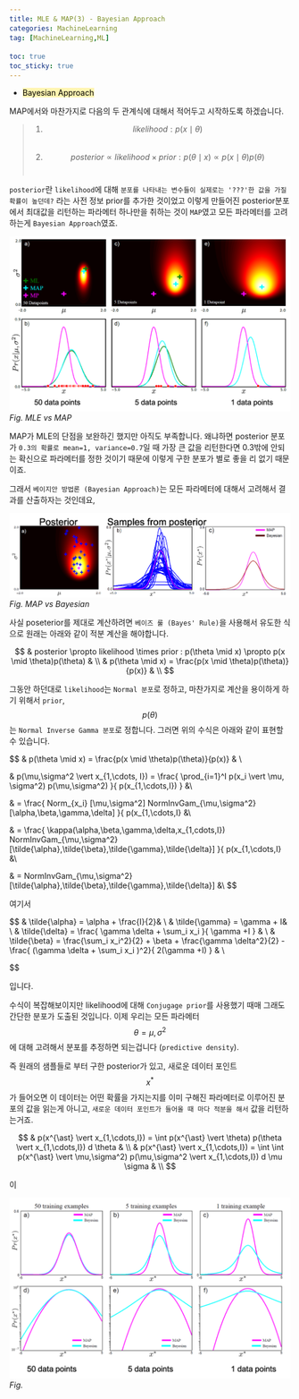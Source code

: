 ```yaml
---
title: MLE & MAP(3) - Bayesian Approach
categories: MachineLearning
tag: [MachineLearning,ML]

toc: true
toc_sticky: true
---
```


- <mark style='background-color: #fff5b1'> Bayesian Approach </mark>

MAP에서와 마찬가지로 다음의 두 관계식에 대해서 적어두고 시작하도록 하겠습니다. 

> 1. $$likelihood : p(x\mid\theta)$$ <br>
> 2. $$posterior \propto likelihood \times prior : p(\theta \mid x) \propto p(x \mid \theta)p(\theta)$$ <br> 

`posterior`란 `likelihood`에 대해 `분포를 나타내는 변수들이 실제로는 '???'한 값을 가질 확률이 높던데?` 라는 사전 정보 prior를 추가한 것이었고
이렇게 만들어진 posterior분포에서 최대값을 리턴하는 파라메터 하나만을 취하는 것이 `MAP`였고 모든 파라메터를 고려하는게 `Bayesian Approach`였죠. 


![bayesian1](/assets/images/Bayesian/bayesian1.png)
*Fig. MLE vs MAP*

MAP가 MLE의 단점을 보완하긴 했지만 아직도 부족합니다.
왜냐하면 posterior 분포가 `0.3의 확률로 mean=1, variance=0.7`일 때 가장 큰 값을 리턴한다면 0.3밖에 안되는 확신으로 파라메터를 정한 것이기 때문에 이렇게 구한 분포가 별로 좋을 리 없기 때문이죠.


그래서 `베이지안 방법론 (Bayesian Approach)`는 모든 파라메터에 대해서 고려해서 결과를 산출하자는 것인데요, 

![bayesian3](/assets/images/Bayesian/bayesian3.png)
*Fig. MAP vs Bayesian*

사실 poseterior를 제대로 계산하려면 `베이즈 룰 (Bayes' Rule)`을 사용해서 유도한 식으로 원래는 아래와 같이 적분 계산을 해야합니다.

$$
& posterior \propto likelihood \times prior : p(\theta \mid x) \propto p(x \mid \theta)p(\theta) & \\
& p(\theta \mid x) = \frac{p(x \mid \theta)p(\theta)}{p(x)} & \\
$$

그동안 하던대로 `likelihood`는 `Normal 분포`로 정하고, 마찬가지로 계산을 용이하게 하기 위해서 `prior`, $$p(\theta)$$는 `Normal Inverse Gamma 분포`로 정합니다. 그러면 위의 수식은 아래와 같이 표현할 수 있습니다.

$$
& p(\theta \mid x) = \frac{p(x \mid \theta)p(\theta)}{p(x)} & \\

& p(\mu,\sigma^2 \vert x_{1,\cdots, I}) = \frac{ \prod_{i=1}^I p(x_i \vert \mu, \sigma^2) p(\mu,\sigma^2) }{ p(x_{1,\cdots,I})  } &\\

&  = \frac{ Norm_{x_i} [\mu,\sigma^2] NormInvGam_{\mu,\sigma^2}[\alpha,\beta,\gamma,\delta] }{ p(x_{1,\cdots,I} &\\

& = \frac{ \kappa(\alpha,\beta,\gamma,\delta,x_{1,cdots,I}) NormInvGam_{\mu,\sigma^2}[\tilde{\alpha},\tilde{\beta},\tilde{\gamma},\tilde{\delta}] }{ p(x_{1,\cdots,I} &\\

& = NormInvGam_{\mu,\sigma^2} [\tilde{\alpha},\tilde{\beta},\tilde{\gamma},\tilde{\delta}] &\\
$$

여기서 

$$
& \tilde{\alpha} = \alpha + \frac{I}{2}& \\
& \tilde{\gamma} = \gamma + I& \\
& \tilde{\delta} = \frac{ \gamma \delta + \sum_i x_i }{ \gamma +I } & \\
& \tilde{\beta} = \frac{\sum_i x_i^2}{2} + \beta + \frac{\gamma \delta^2}{2} - \frac{ (\gamma \delta + \sum_i x_i )^2}{ 2(\gamma +I) } & \\

$$

입니다.


수식이 복잡해보이지만 likelihood에 대해 `Conjugage prior`를 사용했기 때매 그래도 간단한 분포가 도출된 것입니다.
이제 우리는 모든 파라메터 $$\theta=\mu,\sigma^2$$에 대해 고려해서 분포를 추정하면 되는겁니다 (`predictive density`).


즉 원래의 
샘플들로 부터 구한 posterior가 있고, 새로운 데이터 포인트 $$x^{\ast}$$가 들어오면 이 데이터는 어떤 확률을 가지는지를 이미 구해진 파라메터로 이루어진 분포의 값을 읽는게 아니고, `새로운 데이터 포인트가 들어올 때 마다 적분을 해서` 값을 리턴하는거죠.


$$
& p(x^{\ast} \vert x_{1,\cdots,I}) = \int p(x^{\ast} \vert \theta) p(\theta \vert x_{1,\cdots,I}) d \theta & \\
& p(x^{\ast} \vert x_{1,\cdots,I}) = \int \int p(x^{\ast} \vert \mu,\sigma^2) p(\mu,\sigma^2 \vert x_{1,\cdots,I}) d \mu \sigma & \\
$$

이 

![bayesian4](/assets/images/Bayesian/bayesian4.png)
*Fig.*



